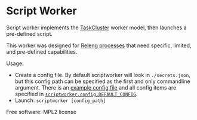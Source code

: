 Script Worker
===============================

Script worker implements the [TaskCluster](http://docs.taskcluster.net/queue/worker-interaction/) worker model, then launches a pre-defined script.

This worker was designed for [Releng processes](https://bugzilla.mozilla.org/show_bug.cgi?id=1245837) that need specific, limited, and pre-defined capabilities.

Usage:
* Create a config file.  By default scriptworker will look in `./secrets.json`, but this config path can be specified as the first and only commandline argument.  There is an [example config file](https://github.com/escapewindow/scriptworker/blob/master/config_example.json) and all config items are specified in [`scriptworker.config.DEFAULT_CONFIG`](https://github.com/escapewindow/scriptworker/blob/master/scriptworker/config.py#L13-L45).
* Launch: `scriptworker [config_path]`

Free software: MPL2 license
